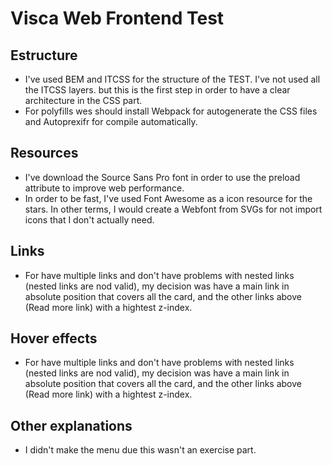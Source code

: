 Visca Web Frontend Test
======


## Estructure
- I've used BEM and ITCSS for the structure of the TEST. I've not used all the ITCSS layers. but this is the first step in order to have a clear architecture in the CSS part. 
- For polyfills wes should install Webpack for autogenerate the CSS files and Autoprexifr for compile automatically.
 
## Resources
- I've download the Source Sans Pro font in order to use the preload attribute to improve web performance.
- In order to be fast, I've used Font Awesome as a icon resource for the stars. In other terms, I would create a Webfont from SVGs for not import icons that I don't actually need.  

## Links
- For have multiple links and don't have problems with nested links (nested links are nod valid), my decision was have a main link in absolute position that covers all the card, and the other links above (Read more link) with a hightest z-index. 

## Hover effects
- For have multiple links and don't have problems with nested links (nested links are nod valid), my decision was have a main link in absolute position that covers all the card, and the other links above (Read more link) with a hightest z-index. 

## Other explanations
- I didn't make the menu due this wasn't an exercise part.

